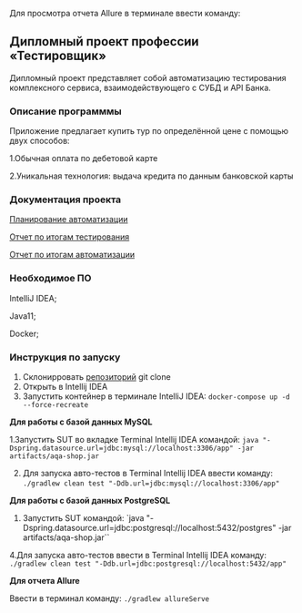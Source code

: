 Для просмотра отчета Allure в терминале ввести команду:
## Дипломный проект профессии «Тестировщик»

Дипломный проект представляет собой автоматизацию тестирования комплексного сервиса, взаимодействующего с СУБД и API Банка.

### Описание программмы

Приложение предлагает купить тур по определённой цене с помощью двух способов:

1.Обычная оплата по дебетовой карте

2.Уникальная технология: выдача кредита по данным банковской карты

### Документация проекта

[Планирование автоматизации](https://github.com/SotAnk/Diplomy/blob/master/documents/Plan.md)

[Отчет по итогам тестирования](https://github.com/SotAnk/Diplomy/blob/master/documents/Report.md)

[Отчет по итогам автоматизации](https://github.com/SotAnk/Diplomy/blob/master/documents/Summary.md)

### Необходимое ПО
IntelliJ IDEA;

Java11;

Docker;

### Инструкция по запуску

1. Склонирровать [репозиторий](https://github.com/SotAnk/Diplomy.git) git clone
2. Открыть в Intellij IDEA
3. Запустить контейнер в терминале IntelliJ IDEA:  `docker-compose up -d --force-recreate`

**Для работы с базой данных MySQL**

1.Запустить SUT во вкладке Terminal Intellij IDEA командой: `java "-Dspring.datasource.url=jdbc:mysql://localhost:3306/app" -jar artifacts/aqa-shop.jar`
 
2. Для запуска авто-тестов в Terminal Intellij IDEA ввести команду:  `./gradlew clean test "-Ddb.url=jdbc:mysql://localhost:3306/app"`

 **Для работы с базой данных PostgreSQL** 
 
 1. Запустить SUT командой:  `java "-Dspring.datasource.url=jdbc:postgresql://localhost:5432/postgres" -jar artifacts/aqa-shop.jar``

4.Для запуска авто-тестов ввести в Terminal Intellij IDEA команду:
`./gradlew clean test "-Ddb.url=jdbc:postgresql://localhost:5432/app"`

**Для отчета Allure**

Ввести в терминал команду:  `./gradlew allureServe`

 

